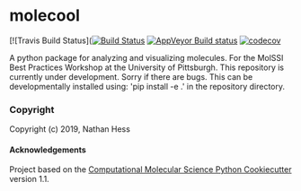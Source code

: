 molecool
==============================
[//]: # (Badges)
[![Travis Build Status]([![Build Status](https://travis-ci.com/NathanHess6/molecool.svg?branch=master)](https://travis-ci.com/NathanHess6/molecool)
[![AppVeyor Build status](https://ci.appveyor.com/api/projects/status/REPLACE_WITH_APPVEYOR_LINK/branch/master?svg=true)](https://ci.appveyor.com/project/REPLACE_WITH_OWNER_ACCOUNT/molecool/branch/master)
[![codecov](https://codecov.io/gh/REPLACE_WITH_OWNER_ACCOUNT/molecool/branch/master/graph/badge.svg)](https://codecov.io/gh/REPLACE_WITH_OWNER_ACCOUNT/molecool/branch/master)

A python package for analyzing and visualizing molecules. For the MolSSI Best Practices Workshop at the University of Pittsburgh.
This repository is currently under development. Sorry if there are bugs. This can be developmentally installed using:
'pip install -e .'
in the repository directory.

### Copyright

Copyright (c) 2019, Nathan Hess


#### Acknowledgements

Project based on the
[Computational Molecular Science Python Cookiecutter](https://github.com/molssi/cookiecutter-cms) version 1.1.
